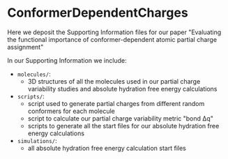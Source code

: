 # ConformerDependentCharges

Here we deposit the Supporting Information files for our paper "Evaluating the functional importance of conformer-dependent atomic partial charge assignment"

In our Supporting Information we include:
* `molecules/`: 
	* 3D structures of all the molecules used in our partial charge variability studies and absolute hydration free energy calculations
* `scripts/`: 
	* script used to generate partial charges from different random conformers for each molecule
	* script to calculate our partial charge variability metric "bond ∆q"
	* scripts to generate all the start files for our absolute hydration free energy calculations
* `simulations/`:
	* all absolute hydration free energy calculation start files
